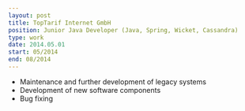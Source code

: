 ```yaml
---
layout: post
title: TopTarif Internet GmbH
position: Junior Java Developer (Java, Spring, Wicket, Cassandra)
type: work
date: 2014.05.01
start: 05/2014
end: 08/2014
---
```

- Maintenance and further development of legacy systems
- Development of new software components
- Bug fixing

